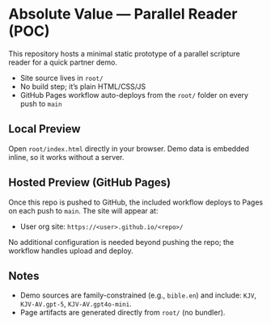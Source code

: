 # Absolute Value — Parallel Reader (POC)

This repository hosts a minimal static prototype of a parallel scripture reader for a quick partner demo.

- Site source lives in `root/`
- No build step; it’s plain HTML/CSS/JS
- GitHub Pages workflow auto-deploys from the `root/` folder on every push to `main`

## Local Preview
Open `root/index.html` directly in your browser. Demo data is embedded inline, so it works without a server.

## Hosted Preview (GitHub Pages)
Once this repo is pushed to GitHub, the included workflow deploys to Pages on each push to `main`. The site will appear at:

- User org site: `https://<user>.github.io/<repo>/`

No additional configuration is needed beyond pushing the repo; the workflow handles upload and deploy.

## Notes
- Demo sources are family-constrained (e.g., `bible.en`) and include: `KJV`, `KJV-AV.gpt-5`, `KJV-AV.gpt4o-mini`.
- Page artifacts are generated directly from `root/` (no bundler).

